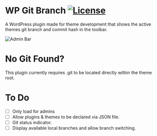 # WP Git Branch [![License](https://img.shields.io/badge/license-GPL--2.0%2B-green.svg)](http://www.gnu.org/licenses/gpl-2.0.html)

A WordPress plugin made for theme development that shows the active themes git branch and commit hash in the toolbar.

![Admin Bar](https://cloud.githubusercontent.com/assets/6676674/13900253/223a2a3a-edd8-11e5-95c0-d25995daddd0.png)

# No Git Found?

This plugin currently requires .git to be located directly within the theme root.

# To Do

- [ ] Only load for admins
- [ ] Allow plugins & themes to be declared via JSON file.
- [ ] Git status indicator.
- [ ] Display available local branches and allow branch switching.
